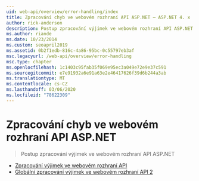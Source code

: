 ```yaml
---
uid: web-api/overview/error-handling/index
title: Zpracování chyb ve webovém rozhraní API ASP.NET – ASP.NET 4. x
author: rick-anderson
description: Postup zpracování výjimek ve webovém rozhraní API ASP.NET
ms.author: riande
ms.date: 10/23/2014
ms.custom: seoapril2019
ms.assetid: 0b2f1edb-816c-4a86-95bc-0c55797eb3af
msc.legacyurl: /web-api/overview/error-handling
msc.type: chapter
ms.openlocfilehash: 1c1403c95fab35f069e95ec3a049e72e9e37c591
ms.sourcegitcommit: e7e91932a6e91a63e2e46417626f39d6b244a3ab
ms.translationtype: MT
ms.contentlocale: cs-CZ
ms.lasthandoff: 03/06/2020
ms.locfileid: "78622309"
---
```

# <a name="error-handling-in-aspnet-web-api"></a>Zpracování chyb ve webovém rozhraní API ASP.NET

> Postup zpracování výjimek ve webovém rozhraní API ASP.NET

- [Zpracování výjimek ve webovém rozhraní API](exception-handling.md)
- [Globální zpracování výjimek ve webovém rozhraní API 2](web-api-global-error-handling.md)
